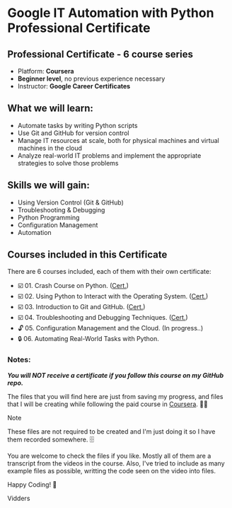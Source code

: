 # Google IT Automation with Python Professional Certificate

## Professional Certificate - 6 course series
- Platform: **Coursera**
- **Beginner level**, no previous experience necessary
- Instructor: **Google Career Certificates**

## What we will learn:
- Automate tasks by writing Python scripts
- Use Git and GitHub for version control
- Manage IT resources at scale, both for physical machines and virtual machines in the cloud 
- Analyze real-world IT problems and implement the appropriate strategies to solve those problems


## Skills we will gain:
- Using Version Control (Git & GitHub)
- Troubleshooting & Debugging
- Python Programming
- Configuration Management
- Automation


## Courses included in this Certificate 
There are 6 courses included, each of them with their own certificate:
- :ballot_box_with_check: 01. Crash Course on Python.  ([Cert.](https://coursera.org/verify/PSLM4Y9NGPUT))
- :ballot_box_with_check: 02. Using Python to Interact with the Operating System.  ([Cert.](https://coursera.org/verify/7ZT3HXJFJF5F))
- :ballot_box_with_check: 03. Introduction to Git and GitHub.  ([Cert.](https://coursera.org/verify/99D85T5J4EZP))
- :ballot_box_with_check: 04. Troubleshooting and Debugging Techniques. ([Cert.](https://coursera.org/verify/B2JC9QJ35B6W))
- :unlock: 05. Configuration Management and the Cloud. (In progress..)
- :lock: 06. Automating Real-World Tasks with Python.

### Notes:
**_You will NOT receive a certificate if you follow this course on my GitHub repo._**

The files that you will find here are just from saving my progress, and files that I will be creating while following the paid course in [Coursera](https://www.coursera.org/professional-certificates/google-it-automation). :man_technologist:

> [!NOTE]
> These files are not required to be created and I'm just doing it so I have them recorded somewhere. :file_cabinet:

You are welcome to check the files if you like. Mostly all of them are a transcript from the videos in the course. Also, I've tried to include as many example files as possible, writting the code seen on the video into files.

Happy Coding! :tada:

Vidders
